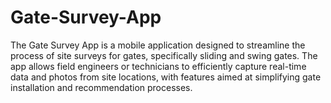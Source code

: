 # Gate-Survey-App
The Gate Survey App is a mobile application designed to streamline the process of site surveys for gates, specifically sliding and swing gates. The app allows field engineers or technicians to efficiently capture real-time data and photos from site locations, with features aimed at simplifying gate installation and recommendation processes.
